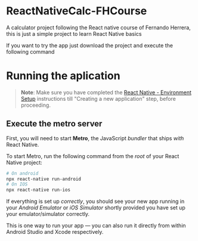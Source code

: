 # ReactNativeCalc-FHCourse
A calculator project following the React native course of Fernando Herrera, this is just a simple project to learn React Native basics

If you want to try the app just download the project and execute the following command

# Running the aplication

>**Note**: Make sure you have completed the [React Native - Environment Setup](https://reactnative.dev/docs/environment-setup) instructions till "Creating a new application" step, before proceeding.

## Execute the metro server

First, you will need to start **Metro**, the JavaScript _bundler_ that ships _with_ React Native.

To start Metro, run the following command from the _root_ of your React Native project:

```bash
# On android
npx react-native run-android
# On IOS
npx react-native run-ios
```

If everything is set up _correctly_, you should see your new app running in your _Android Emulator_ or _iOS Simulator_ shortly provided you have set up your emulator/simulator correctly.

This is one way to run your app — you can also run it directly from within Android Studio and Xcode respectively.
